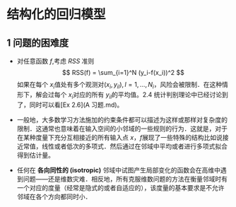 # 结构化的回归模型

## 1 问题的困难度

* 对任意函数 $f​$,考虑 $RSS​$ 准则
  $$
  RSS(f) = \sum_{i=1}^N (y_i-f(x_i))^2
  $$
  如果在每个 $x_i​$ 值处有多个观测对$(x_i,y_{il}),l=1,…,N_i​$，风险会被限制．在这种情形下，解会过每个 $x_i​$ 对应的所有 $y_{il}​$ 的平均值。2.4 统计判别理论中已经讨论到了，同时可以看[Ex 2.6](A 习题.md)。

* 一般地，大多数学习方法施加的约束条件都可以描述为这样或那样对复杂度的限制．这通常也意味着在输入空间的小邻域的一些规则的行为．这就是，对于在某种度量下充分互相接近的所有输入点 $x$，$f​$ 展现了一些特殊的结构比如说接近常值，线性或者低次的多项式．然后通过在邻域中平均或者进行多项式拟合得到估计量。

* 任何在 **各向同性的 (isotropic)** 邻域中试图产生局部变化的函数会在高维中遇到问题——还是维数灾难．相反地，所有克服维数问题的方法在衡量邻域时有一个对应的度量（经常是隐式的或者自适应的），该度量的基本要求是不允许邻域在各个方向都同时小．

